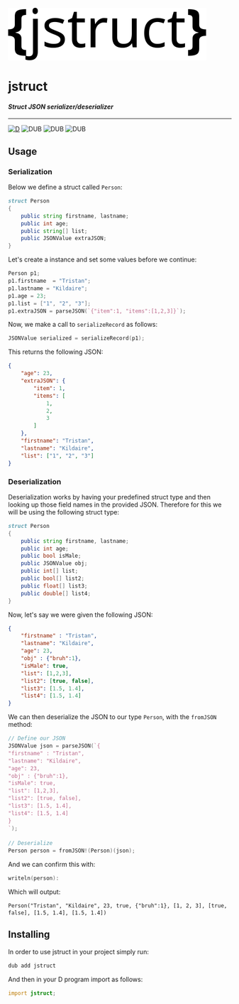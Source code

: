 ![](branding/logo.png)

jstruct
=======

#### _Struct JSON serializer/deserializer_

----

[![D](https://github.com/Hax-io/jstruct/actions/workflows/d.yml/badge.svg)](https://github.com/Hax-io/jstruct/actions/workflows/d.yml) ![DUB](https://img.shields.io/dub/v/jstruct?color=%23c10000ff%20&style=flat-square) ![DUB](https://img.shields.io/dub/dt/jstruct?style=flat-square) ![DUB](https://img.shields.io/dub/l/jstruct?style=flat-square)

## Usage

### Serialization

Below we define a struct called `Person`:

```d
struct Person
{
    public string firstname, lastname;
    public int age;
    public string[] list;
    public JSONValue extraJSON;
}
```

Let's create a instance and set some values before we continue:

```d
Person p1;
p1.firstname  = "Tristan";
p1.lastname = "Kildaire";
p1.age = 23;
p1.list = ["1", "2", "3"];
p1.extraJSON = parseJSON(`{"item":1, "items":[1,2,3]}`);
```

Now, we make a call to `serializeRecord` as follows:

```d
JSONValue serialized = serializeRecord(p1);
```

This returns the following JSON:

```json
{
    "age": 23,
    "extraJSON": {
        "item": 1,
        "items": [
            1,
            2,
            3
        ]
    },
    "firstname": "Tristan",
    "lastname": "Kildaire",
    "list": ["1", "2", "3"]
}
```

### Deserialization

Deserialization works by having your predefined struct type and then looking up those field names in the provided JSON. Therefore for this we will be using the following struct type:

```d
struct Person
{
    public string firstname, lastname;
    public int age;
    public bool isMale;
    public JSONValue obj;
    public int[] list;
    public bool[] list2;
    public float[] list3;
    public double[] list4;
}
```

Now, let's say we were given the following JSON:

```json
{
    "firstname" : "Tristan",
    "lastname": "Kildaire",
    "age": 23,
    "obj" : {"bruh":1},
    "isMale": true,
    "list": [1,2,3],
    "list2": [true, false],
    "list3": [1.5, 1.4],
    "list4": [1.5, 1.4]
}
```

We can then deserialize the JSON to our type `Person`, with the `fromJSON` method:

```d
// Define our JSON
JSONValue json = parseJSON(`{
"firstname" : "Tristan",
"lastname": "Kildaire",
"age": 23,
"obj" : {"bruh":1},
"isMale": true,
"list": [1,2,3],
"list2": [true, false],
"list3": [1.5, 1.4],
"list4": [1.5, 1.4]
}
`);

// Deserialize
Person person = fromJSON!(Person)(json);
```

And we can confirm this with:

```d
writeln(person):
```

Which will output:

```
Person("Tristan", "Kildaire", 23, true, {"bruh":1}, [1, 2, 3], [true, false], [1.5, 1.4], [1.5, 1.4])
```

## Installing

In order to use jstruct in your project simply run:

```bash
dub add jstruct
```

And then in your D program import as follows:

```d
import jstruct;
```
